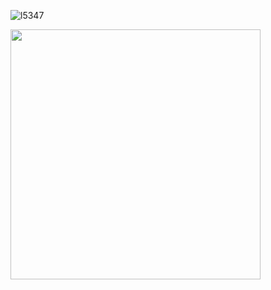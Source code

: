 ![l5347](https://github.com/user-attachments/assets/2f9954a6-ca33-4e4d-8eaa-6f2ceb4ff982)

<img src="https://github.com/user-attachments/assets/c80f1cd1-0a11-4ef6-838c-f4d88f52e99c" width="400" align="center">
